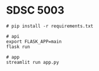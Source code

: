 
# SDSC 5003 

```
# pip install -r requirements.txt

# api
export FLASK_APP=main
flask run 

# app 
streamlit run app.py
```

